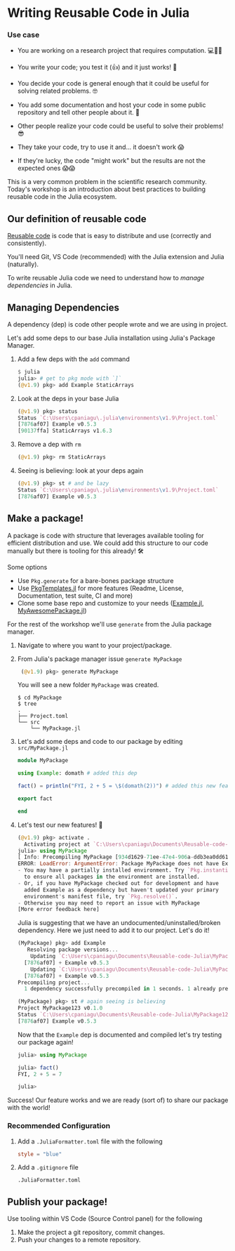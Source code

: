 # Writing Reusable Code in Julia

### Use case

-   You are working on a research project that requires computation. 💻👩‍💻

-   You write your code; you test it (👍) and it just works! 🚀

-   You decide your code is general enough that it could be useful for solving related problems. 🤓

-   You add some documentation and host your code in some public repository and tell other people about it. 🎤

-   Other people realize your code could be useful to solve their problems! 😎

-   They take your code, try to use it and... it doesn't work 😱

-   If they're lucky, the code "might work" but the results are not the expected ones 😱😱

This is a very common problem in the scientific research community. Today's workshop is an introduction about best practices to building reusable code in the Julia ecosystem.

## Our definition of reusable code

[Reusable code](https://en.wikipedia.org/wiki/Reusability) is code that is easy to distribute and use (correctly and consistently).

You'll need Git, VS Code (recommended) with the Julia extension and Julia (naturally).

To write reusable Julia code we need to understand how to *manage dependencies* in Julia.

## Managing Dependencies

A dependency (dep) is code other people wrote and we are using in project.

Let's add some deps to our base Julia installation using Julia's Package Manager.

1.  Add a few deps with the `add` command

    ``` julia
    $ julia
    julia> # get to pkg mode with `]`
    (@v1.9) pkg> add Example StaticArrays
    ```

2.  Look at the deps in your base Julia

    ``` julia
    (@v1.9) pkg> status
    Status `C:\Users\cpaniagu\.julia\environments\v1.9\Project.toml`
    [7876af07] Example v0.5.3
    [90137ffa] StaticArrays v1.6.3
    ```

3.  Remove a dep with `rm`

    ``` julia
    (@v1.9) pkg> rm StaticArrays
    ```

4.  Seeing is believing: look at your deps again

    ``` julia
    (@v1.9) pkg> st # and be lazy
    Status `C:\Users\cpaniagu\.julia\environments\v1.9\Project.toml`
    [7876af07] Example v0.5.3
    ```

## Make a package!

A package is code with structure that leverages available tooling for efficient distribution and use. We could add this structure to our code manually but there is tooling for this already! 🛠️

Some options

-   Use `Pkg.generate` for a bare-bones package structure
-   Use [PkgTemplates.jl](https://github.com/JuliaCI/PkgTemplates.jl) for more features (Readme, License, Documentation, test suite, CI and more)
-   Clone some base repo and customize to your needs ([Example.jl](https://github.com/JuliaLang/Example.jl), [MyAwesomePackage.jl](https://github.com/sylvaticus/MyAwesomePackage.jl))

For the rest of the workshop we'll use `generate` from the Julia package manager.

1.  Navigate to where you want to your project/package.

2.  From Julia's package manager issue `generate MyPackage`

    ``` julia
     (@v1.9) pkg> generate MyPackage
    ```

    You will see a new folder `MyPackage` was created.

    ```         
    $ cd MyPackage
    $ tree
    .
    ├── Project.toml
    └── src
        └── MyPackage.jl
    ```

3.  Let's add some deps and code to our package by editing `src/MyPackage.jl`

    ``` julia
    module MyPackage

    using Example: domath # added this dep

    fact() = println("FYI, 2 + 5 = \$(domath(2))") # added this new feature

    export fact

    end 
    ```

4.  Let's test our new features! 🤞

    ``` julia
    (@v1.9) pkg> activate .
      Activating project at `C:\Users\cpaniagu\Documents\Reusable-code-Julia\MyPackage`
    julia> using MyPackage
    [ Info: Precompiling MyPackage [934d1629-71ee-47e4-906a-ddb3ea0dd61f]
    ERROR: LoadError: ArgumentError: Package MyPackage does not have Example in its dependencies:
    - You may have a partially installed environment. Try `Pkg.instantiate()`
      to ensure all packages in the environment are installed.
    - Or, if you have MyPackage checked out for development and have
      added Example as a dependency but haven't updated your primary
      environment's manifest file, try `Pkg.resolve()`.
    - Otherwise you may need to report an issue with MyPackage
    [More error feedback here]
    ```

    Julia is suggesting that we have an undocumented/uninstalled/broken dependency. Here we just need to add it to our project. Let's do it! 
    ```julia
    (MyPackage) pkg> add Example
       Resolving package versions...
        Updating `C:\Users\cpaniagu\Documents\Reusable-code-Julia\MyPackage123\Project.toml`
      [7876af07] + Example v0.5.3
        Updating `C:\Users\cpaniagu\Documents\Reusable-code-Julia\MyPackage123\Manifest.toml`
      [7876af07] + Example v0.5.3
    Precompiling project...
      1 dependency successfully precompiled in 1 seconds. 1 already precompiled.
    ```
    ```julia
    (MyPackage) pkg> st # again seeing is believing
    Project MyPackage123 v0.1.0
    Status `C:\Users\cpaniagu\Documents\Reusable-code-Julia\MyPackage123\Project.toml`
    [7876af07] Example v0.5.3
    ```

    Now that the `Example` dep is documented and compiled let's try testing our package again! 
    ```julia
    julia> using MyPackage

    julia> fact()
    FYI, 2 + 5 = 7

    julia>
    ```
Success! Our feature works and we are ready (sort of) to share our package with the world!

### Recommended Configuration

1.  Add a `.JuliaFormatter.toml` file with the following 
    ```toml
    style = "blue"
    ```

2.  Add a `.gitignore` file 
    ```
    .JuliaFormatter.toml
    ```

## Publish your package!
Use tooling within VS Code (Source Control panel) for the following
1.  Make the project a git repository, commit changes.
2. Push your changes to a remote repository.
